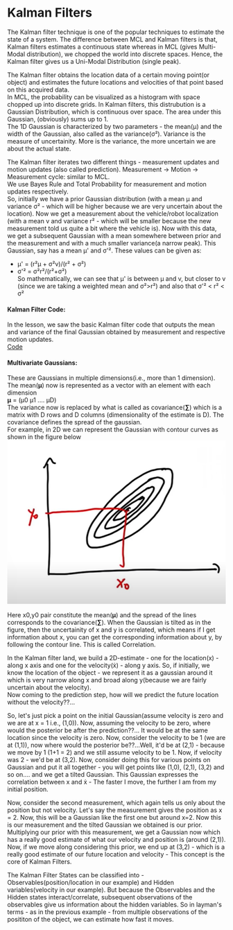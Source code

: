 # Kalman Filters   
The Kalman filter technique is one of the popular techniques to estimate the state of a system. The difference between MCL and Kalman filters is that, Kalman filters estimates a continuous state whereas in MCL (gives Multi-Modal distribution), we chopped the world into discrete spaces. Hence, the Kalman filter gives us a Uni-Modal Distribution (single peak).       

The Kalman filter obtains the location data of a certain moving point(or object) and estimates the future locations and velocities of that point based on this acquired data.    
In MCL, the probability can be visualized as a histogram with space chopped up into discrete grids. In Kalman filters, this distrubution is a Gaussian Distribution, which is continuous over space. The area under this Gaussian, (obviously) sums up to 1.     
The 1D Gaussian is characterized by two parameters - the mean(μ) and the width of the Gaussian, also called as the variance(σ²). Variance is the measure of uncertainity. More is the variance, the more uncertain we are about the actual state.      

The Kalman filter iterates two different things - measurement updates and  motion updates (also called prediction). Measurement -> Motion -> Measurement cycle: similar to MCL.    
We use Bayes Rule and Total Probability for measurement and motion updates respectively.      
So, initially we have a prior Gaussian distribution (with a mean μ and variance σ² - which will be higher because we are very uncertain about the location). Now we get a measurement about the vehicle/robot localization (with a mean v and variance r² - which will be smaller because the new measurement told us quite a bit where the vehicle is). Now with this data, we get a subsequent Gaussian with a mean somewhere between prior and the measurement and with a much smaller variance(a narrow peak). This Gaussian, say has a mean μ' and σ'². These values can be given as:     
* μ' = (r²μ + σ²v)/(r² + σ²)   
* σ'² = σ²r²/(r²+σ²)      
So mathematically, we can see that μ' is between μ and v, but closer to v (since we are taking a weighted mean and σ²>r²) and also that σ'² < r² < σ²      

#### Kalman Filter Code: 
In the lesson, we saw the basic Kalman filter code that outputs the mean and variance of the final Gaussian obtained by measurement and respective motion updates.     
[Code](https://github.com/Jayanth2209/AI-for-Robotics/blob/master/Kalman%20Filters%20-%20Lesson%202/KF1.py)       

#### Multivariate Gaussians:    
These are Gaussians in multiple dimensions(i.e., more than 1 dimension).       
The mean(**μ**) now is represented as a vector with an element with each dimension        
**μ** = (μ0 μ1 .... μD)    
The variance now is replaced by what is called as covariance(**∑**) which is a matrix with D rows and D columns (dimensionality of the estimate is D). The covariance defines the spread of the gaussian.     
For example, in 2D we can represent the Gaussian with contour curves as shown in the figure below          
![](https://github.com/Jayanth2209/AI-for-Robotics/blob/master/Kalman%20Filters%20-%20Lesson%202/Images/Screenshot%20(20).png)         

Here x0,y0 pair constitute the mean(**μ**) and the spread of the lines corresponds to the covariance(**∑**). When the Gaussian is tilted as in the figure, then the uncertainity of x and y is correlated, which means if I get information about x, you can get the corresponding information about y, by following the contour line. This is called Correlation.                   

In the Kalman filter land, we build a 2D-estimate - one for the location(x) -along x axis and one for the velocity(ẋ) - along y axis. So, if initially, we know the location of the object - we represent it as a gaussian around it which is very narrow along x and broad along y(because we are fairly uncertain about the velocity).        
Now coming to the prediction step, how will we predict the future location without the velocity??...             

So, let's just pick a point on the initial Gaussian(assume velocity is zero and we are at x = 1 i.e., (1,0)). Now, assuming the velocity to be zero, where would the posterior be after the prediction??... 
It would be at the same location since the velocity is zero. Now, consider the velocity to be 1 (we are at (1,1)), now where would the posterior be??...Well, it'd be at (2,1) - because we move by 1 (1+1 = 2) and we still assume velocity to be 1. Now, if velocity was 2 - we'd be at (3,2). Now, consider doing this for various points on Gaussian and put it all together - you will get points like (1,0), (2,1), (3,2) and so on.... and we get a tilted Gaussian. This Gaussian expresses the correlation between x and ẋ - The faster I move, the further I am from my initial position.            

Now, consider the second measurement, which again tells us only about the position but not velocity. Let's say the measurement gives the position as x = 2. Now, this will be a Gaussian like the first one but around x=2. Now this is our measurement and the tilted Gaussian we obtained is our prior. Multiplying our prior with this measurement, we get a Gaussian now which has a really good estimate of what our velocity and position is (around (2,1)). Now, if we move along considering this prior, we end up at (3,2) - which is a really good estimate of our future location and velocity - This concept is the core of Kalman Filters.

The Kalman Filter States can be classified into - Observables(position/location in our example) and Hidden variables(velocity in our example). But because the Observables and the Hidden states interact/correlate, subsequent observations of the observables give us information about the hidden variables. So in layman's terms - as in the previous example - from multiple observations of the posititon of the object, we can estimate how fast it moves. 


